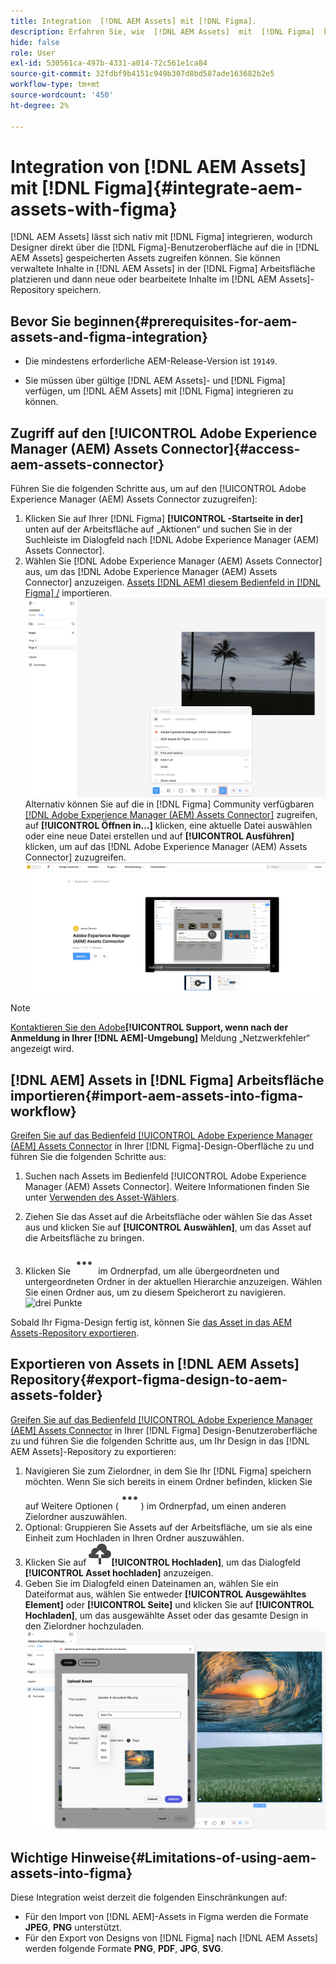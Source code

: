 ```yaml
---
title: Integration  [!DNL AEM Assets] mit [!DNL Figma].
description: Erfahren Sie, wie  [!DNL AEM Assets]  mit  [!DNL Figma]  können, um auf die Assets Ihres Unternehmens in Ihrem Design [!DNL Figma] Workflow zuzugreifen und sie zu verwenden.
hide: false
role: User
exl-id: 530561ca-497b-4331-a014-72c561e1ca84
source-git-commit: 32fdbf9b4151c949b307d8bd587ade163682b2e5
workflow-type: tm+mt
source-wordcount: '450'
ht-degree: 2%

---
```


# Integration von [!DNL AEM Assets] mit [!DNL Figma]{#integrate-aem-assets-with-figma}

[!DNL AEM Assets] lässt sich nativ mit [!DNL Figma] integrieren, wodurch Designer direkt über die [!DNL Figma]-Benutzeroberfläche auf die in [!DNL AEM Assets] gespeicherten Assets zugreifen können. Sie können verwaltete Inhalte in [!DNL AEM Assets] in der [!DNL Figma] Arbeitsfläche platzieren und dann neue oder bearbeitete Inhalte im [!DNL AEM Assets]-Repository speichern.

## Bevor Sie beginnen{#prerequisites-for-aem-assets-and-figma-integration}

* Die mindestens erforderliche AEM-Release-Version ist `19149`.

* Sie müssen über gültige [!DNL AEM Assets]- und [!DNL Figma] verfügen, um [!DNL AEM Assets] mit [!DNL Figma] integrieren zu können.

## Zugriff auf den [!UICONTROL Adobe Experience Manager (AEM) Assets Connector]{#access-aem-assets-connector}

Führen Sie die folgenden Schritte aus, um auf den [!UICONTROL Adobe Experience Manager (AEM) Assets Connector zuzugreifen]:

1. Klicken Sie auf Ihrer [!DNL Figma] **[!UICONTROL -Startseite in der]** unten auf der Arbeitsfläche auf „Aktionen“ und suchen Sie in der Suchleiste im Dialogfeld nach [!DNL Adobe Experience Manager (AEM) Assets Connector].
1. Wählen Sie [!DNL Adobe Experience Manager (AEM) Assets Connector] aus, um das [!DNL Adobe Experience Manager (AEM) Assets Connector] anzuzeigen. [Assets  [!DNL AEM]  diesem Bedienfeld in  [!DNL Figma] /](#import-aem-assets-into-figma-workflow) importieren.
   ![Aktionen](/help/assets/assets/actions-on-figma.png)
Alternativ können Sie auf die in [!DNL Figma] Community verfügbaren [[!DNL Adobe Experience Manager (AEM) Assets Connector]](https://www.figma.com/community/plugin/1512561378275712210/adobe-experience-manager-aem-assets-connector) zugreifen, auf **[!UICONTROL Öffnen in…]** klicken, eine aktuelle Datei auswählen oder eine neue Datei erstellen und auf **[!UICONTROL Ausführen]** klicken, um auf das [!DNL Adobe Experience Manager (AEM) Assets Connector] zuzugreifen.
   ![plugin-page-on-figma-community](/help/assets/assets/plugin-page-on-figma-community.png)

>[!NOTE]
>
> [Kontaktieren Sie den Adobe](https://helpx.adobe.com/de/contact.html)**[!UICONTROL Support, wenn nach der Anmeldung in Ihrer [!DNL AEM]-Umgebung]** Meldung „Netzwerkfehler“ angezeigt wird.

## [!DNL AEM] Assets in [!DNL Figma] Arbeitsfläche importieren{#import-aem-assets-into-figma-workflow}

[Greifen Sie auf das Bedienfeld [!UICONTROL Adobe Experience Manager (AEM] Assets Connector](#access-aem-assets-connector) in Ihrer [!DNL Figma]-Design-Oberfläche zu und führen Sie die folgenden Schritte aus:

1. Suchen nach Assets im Bedienfeld [!UICONTROL Adobe Experience Manager (AEM) Assets Connector]. Weitere Informationen finden Sie unter [Verwenden des Asset-Wählers](https://experienceleague.adobe.com/de/docs/experience-manager-cloud-service/content/assets/manage/asset-selector/overview-asset-selector#using-asset-selector).

1. Ziehen Sie das Asset auf die Arbeitsfläche oder wählen Sie das Asset aus und klicken Sie auf **[!UICONTROL Auswählen]**, um das Asset auf die Arbeitsfläche zu bringen.

1. Klicken Sie ![drei Punkte](/help/assets/assets/three-dots.svg) im Ordnerpfad, um alle übergeordneten und untergeordneten Ordner in der aktuellen Hierarchie anzuzeigen. Wählen Sie einen Ordner aus, um zu diesem Speicherort zu navigieren.
   ![drei Punkte](/help/assets/assets/assets-folder-structure.png)

Sobald Ihr Figma-Design fertig ist, können Sie [das Asset in das AEM Assets-Repository exportieren](#export-figma-design-to-aem-assets-folder).

## Exportieren von Assets in [!DNL AEM Assets] Repository{#export-figma-design-to-aem-assets-folder}

[Greifen Sie auf das Bedienfeld [!UICONTROL Adobe Experience Manager (AEM] Assets Connector](#access-aem-assets-connector) in Ihrer [!DNL Figma] Design-Benutzeroberfläche zu und führen Sie die folgenden Schritte aus, um Ihr Design in das [!DNL AEM Assets]-Repository zu exportieren:

1. Navigieren Sie zum Zielordner, in dem Sie Ihr [!DNL Figma] speichern möchten. Wenn Sie sich bereits in einem Ordner befinden, klicken Sie auf Weitere Optionen (![drei Punkte](/help/assets/assets/three-dots.svg)) im Ordnerpfad, um einen anderen Zielordner auszuwählen.
1. Optional: Gruppieren Sie Assets auf der Arbeitsfläche, um sie als eine Einheit zum Hochladen in Ihren Ordner auszuwählen.
1. Klicken Sie auf ![Datei-](/help/assets/assets/upload-icon.svg)**[!UICONTROL Hochladen]**, um das Dialogfeld **[!UICONTROL Asset hochladen]** anzuzeigen.
1. Geben Sie im Dialogfeld einen Dateinamen an, wählen Sie ein Dateiformat aus, wählen Sie entweder **[!UICONTROL Ausgewähltes Element]** oder **[!UICONTROL Seite]** und klicken Sie auf **[!UICONTROL Hochladen]**, um das ausgewählte Asset oder das gesamte Design in den Zielordner hochzuladen.
   ![Figma-Design hochladen](/help/assets/assets/upload-figma-design.png)

## Wichtige Hinweise{#Limitations-of-using-aem-assets-into-figma}

Diese Integration weist derzeit die folgenden Einschränkungen auf:

* Für den Import von [!DNL AEM]-Assets in Figma werden die Formate **JPEG**, **PNG** unterstützt.
* Für den Export von Designs von [!DNL Figma] nach [!DNL AEM Assets] werden folgende Formate **PNG**, **PDF**, **JPG**, **SVG**.
